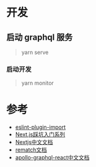 # 开发

## 启动 graphql 服务

> yarn serve

### 启动开发

> yarn monitor

# 参考

- [eslint-plugin-import](https://github.com/benmosher/eslint-plugin-import)
- [Next.js踩坑入门系列](https://juejin.im/post/5b9a19685188255c865e07f7)
- [Nextjs中文文档](https://segmentfault.com/a/1190000016359472)
- [rematch文档](https://rematch.gitbook.io/handbook/)
- [apollo-graphql-react中文文档](https://apollographqlcn.github.io/react-docs-cn/redux.html)
